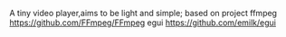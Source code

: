 A tiny video player,aims to be light and simple;
based on project ffmpeg https://github.com/FFmpeg/FFmpeg
                            egui https://github.com/emilk/egui                   